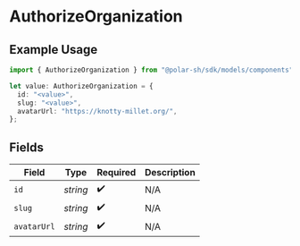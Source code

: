 # AuthorizeOrganization

## Example Usage

```typescript
import { AuthorizeOrganization } from "@polar-sh/sdk/models/components";

let value: AuthorizeOrganization = {
  id: "<value>",
  slug: "<value>",
  avatarUrl: "https://knotty-millet.org/",
};
```

## Fields

| Field              | Type               | Required           | Description        |
| ------------------ | ------------------ | ------------------ | ------------------ |
| `id`               | *string*           | :heavy_check_mark: | N/A                |
| `slug`             | *string*           | :heavy_check_mark: | N/A                |
| `avatarUrl`        | *string*           | :heavy_check_mark: | N/A                |